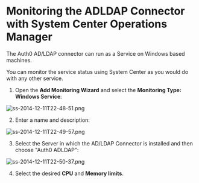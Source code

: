 # Monitoring the ADLDAP Connector with System Center Operations Manager

The Auth0 AD/LDAP connector can run as a Service on Windows based machines.

You can monitor the service status using System Center as you would do with any other service.

1. Open the __Add Monitoring Wizard__ and select the __Monitoring Type: Windows Service__:

![ss-2014-12-11T22-48-51.png](https://s3.amazonaws.com/blog.auth0.com/ss-2014-12-11T22-48-51.png)

2. Enter a name and description:

![ss-2014-12-11T22-49-57.png](https://s3.amazonaws.com/blog.auth0.com/ss-2014-12-11T22-49-57.png)

3. Select the Server in which the AD/LDAP Connector is installed and then choose "Auth0 ADLDAP":

![ss-2014-12-11T22-50-37.png](https://s3.amazonaws.com/blog.auth0.com/ss-2014-12-11T22-50-37.png)

4. Select the desired **CPU** and **Memory limits**.
